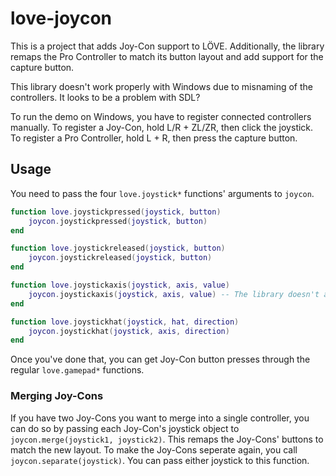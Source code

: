 # love-joycon
This is a project that adds Joy-Con support to LÖVE. Additionally, the library remaps the Pro Controller to match its button layout and add support for the capture button.

This library doesn't work properly with Windows due to misnaming of the controllers. It looks to be a problem with SDL?

To run the demo on Windows, you have to register connected controllers manually. To register a Joy-Con, hold L/R + ZL/ZR, then click the joystick. To register a Pro Controller, hold L + R, then press the capture button.

## Usage
You need to pass the four `love.joystick*` functions' arguments to `joycon`.

```lua
function love.joystickpressed(joystick, button)
	joycon.joystickpressed(joystick, button)
end

function love.joystickreleased(joystick, button)
	joycon.joystickreleased(joystick, button)
end

function love.joystickaxis(joystick, axis, value)
	joycon.joystickaxis(joystick, axis, value) -- The library doesn't actually do anything with axes yet due to a bug out of my control. I recommend keeping this for future compatibility.
end

function love.joystickhat(joystick, hat, direction)
	joycon.joystickhat(joystick, axis, direction)
end
```

Once you've done that, you can get Joy-Con button presses through the regular `love.gamepad*` functions.

### Merging Joy-Cons
If you have two Joy-Cons you want to merge into a single controller, you can do so by passing each Joy-Con's joystick object to `joycon.merge(joystick1, joystick2)`. This remaps the Joy-Cons' buttons to match the new layout. To make the Joy-Cons seperate again, you call `joycon.separate(joystick)`. You can pass either joystick to this function.
